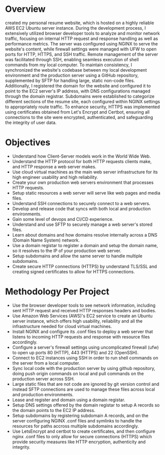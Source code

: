 # Overview 
 created my personal resume website, which is hosted on a highly reliable AWS EC2 Ubuntu server instance. During the development process, I extensively utilized browser developer tools to analyze and monitor network traffic, focusing on internal HTTP request and response handling as well as performance metrics. The server was configured using NGINX to serve the website's content, while firewall settings were managed with UFW to open ports for HTTP, HTTPS, and SSH traffic. Remote management of the server was facilitated through SSH, enabling seamless execution of shell commands from my local computer. To maintain consistency, I synchronized the website's codebase between my local development environment and the production server using a GitHub repository, supplemented by SFTP for handling large, static non-code files. Additionally, I registered the domain for the website and configured it to point to the EC2 server's IP address, with DNS configurations managed through the domain registrar. Subdomains were established to categorize different sections of the resume site, each configured within NGINX settings to appropriately route traffic. To enhance security, HTTPS was implemented using certificates obtained from Let's Encrypt and Certbot, ensuring all connections to the site were encrypted, authenticated, and safeguarding the integrity of user data.
# Objectives
- Understand how Client-Server models work in the World Wide Web.
- Understand the HTTP protocol for both HTTP requests clients make, and HTTP response a web server makes.
- Use cloud virtual machines as the main web server infrastructure for its high engineer usability and high reliability.
- Create your own production web servers environment that processes HTTP requests.
- Setup static resources a web server will serve like web pages and media files.
- Understand SSH connections to securely connect to a web servers.
- Develop and release code that syncs with both local and production environments.
- Gain some level of devops and CI/CD experience.
- Understand and use SFTP to securely manage a web server's stored files.
- Learn about domains and how domains resolve internally across a DNS (Domain Name System) network.
- Use a domain registar to register a domain and setup the domain name, so it resolves to the IP of your production web server.
- Setup subdomains and allow the same server to handle multiple subdomains.
- Create secure HTTP connections (HTTPS) by understand TLS/SSL and creating signed certificates to allow for HTTPS connections.

# Methodology Per Project
- Use the browser developer tools to see network information, including sent HTTP request and received HTTP responses headers and bodies.
-  Use Amazon Web Services (AWS)'s EC2 service to create an Ubuntu server instance, which offers high usability, reliability and all the infrastructure needed for cloud virtual machines.
- Install NGINX and configure its .conf files to deploy a web server that listens to incoming HTTP requests and response with resource files accordingly.
- Configure a server's firewall settings using uncomplicated firewall (ufw) to open up ports 80 (HTTP), 443 (HTTPS) and 22 (OpenSSH).
- Connect to EC2 instances using SSH in order to run shell commands on the server from a local computer.
- Sync local code with the production server by using github repository, doing push origin commands on local and pull commands on the production server across SSH.
- Large static files that are not code are ignored by git version control and instead SFTP connections are used to manage these files across local and production environments.
- Lease and register and domain using a domain registar.
- Setup DNS settings offered by the domain registar to setup A records so the domain points to the EC2 IP address.
- Setup subdomains by registering subdomain A records, and on the server configuring NGINX .conf files and symlinks to handle the resources for paths accross multiple subdomains accordingly.
- Use LetsEncrypt and certbot to create certificates, and then configure nginx .conf files to only allow for secure connections (HTTPS) which provide security measures like HTTP encryption, authenticity and integrity.
